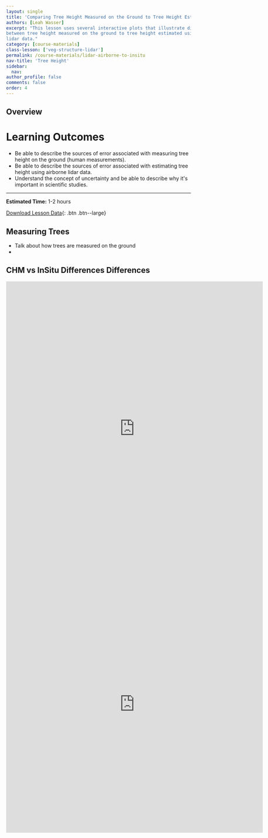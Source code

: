 ```yaml
---
layout: single
title: 'Comparing Tree Height Measured on the Ground to Tree Height Estimates using Airborne lidar Data'
authors: [Leah Wasser]
excerpt: "This lesson uses several interactive plots that illustrate differences
between tree height measured on the ground to tree height estimated using airborne
lidar data."
category: [course-materials]
class-lesson: ['veg-structure-lidar']
permalink: /course-materials/lidar-airborne-to-insitu
nav-title: 'Tree Height'
sidebar:
  nav:
author_profile: false
comments: false
order: 4
---
```


## Overview

<div class='notice--success' markdown="1">

# Learning Outcomes

* Be able to describe the sources of error associated with measuring tree height on the ground (human measurements).
* Be able to describe the sources of error associated with estimating tree height using airborne lidar data.
* Understand the concept of uncertainty and be able to describe why it's important in scientific studies.

****

**Estimated Time:** 1-2 hours

[Download Lesson Data](#){: .btn .btn--large}
</div>

## Measuring Trees
* Talk about how trees are measured on the ground
*

## CHM vs InSitu Differences Differences

<iframe width="700" height="800" frameborder="0" scrolling="no" src="https://plot.ly/~leahawasser/24.embed"></iframe>

<iframe width="700" height="700" frameborder="0" scrolling="no" src="https://plot.ly/~leahawasser/158.embed"></iframe>
